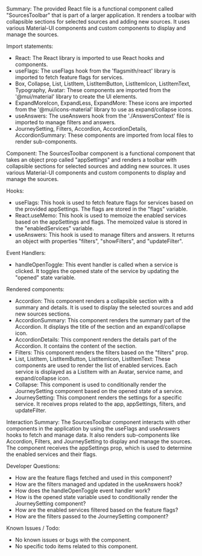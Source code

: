 Summary:
The provided React file is a functional component called "SourcesToolbar" that is part of a larger application. It renders a toolbar with collapsible sections for selected sources and adding new sources. It uses various Material-UI components and custom components to display and manage the sources.

Import statements:
- React: The React library is imported to use React hooks and components.
- useFlags: The useFlags hook from the 'flagsmith/react' library is imported to fetch feature flags for services.
- Box, Collapse, List, ListItem, ListItemButton, ListItemIcon, ListItemText, Typography, Avatar: These components are imported from the '@mui/material' library to create the UI elements.
- ExpandMoreIcon, ExpandLess, ExpandMore: These icons are imported from the '@mui/icons-material' library to use as expand/collapse icons.
- useAnswers: The useAnswers hook from the './AnswersContext' file is imported to manage filters and answers.
- JourneySetting, Filters, Accordion, AccordionDetails, AccordionSummary: These components are imported from local files to render sub-components.

Component:
The SourcesToolbar component is a functional component that takes an object prop called "appSettings" and renders a toolbar with collapsible sections for selected sources and adding new sources. It uses various Material-UI components and custom components to display and manage the sources.

Hooks:
- useFlags: This hook is used to fetch feature flags for services based on the provided appSettings. The flags are stored in the "flags" variable.
- React.useMemo: This hook is used to memoize the enabled services based on the appSettings and flags. The memoized value is stored in the "enabledServices" variable.
- useAnswers: This hook is used to manage filters and answers. It returns an object with properties "filters", "showFilters", and "updateFilter".

Event Handlers:
- handleOpenToggle: This event handler is called when a service is clicked. It toggles the opened state of the service by updating the "opened" state variable.

Rendered components:
- Accordion: This component renders a collapsible section with a summary and details. It is used to display the selected sources and add new sources sections.
- AccordionSummary: This component renders the summary part of the Accordion. It displays the title of the section and an expand/collapse icon.
- AccordionDetails: This component renders the details part of the Accordion. It contains the content of the section.
- Filters: This component renders the filters based on the "filters" prop.
- List, ListItem, ListItemButton, ListItemIcon, ListItemText: These components are used to render the list of enabled services. Each service is displayed as a ListItem with an Avatar, service name, and expand/collapse icon.
- Collapse: This component is used to conditionally render the JourneySetting component based on the opened state of a service.
- JourneySetting: This component renders the settings for a specific service. It receives props related to the app, appSettings, filters, and updateFilter.

Interaction Summary:
The SourcesToolbar component interacts with other components in the application by using the useFlags and useAnswers hooks to fetch and manage data. It also renders sub-components like Accordion, Filters, and JourneySetting to display and manage the sources. The component receives the appSettings prop, which is used to determine the enabled services and their flags.

Developer Questions:
- How are the feature flags fetched and used in this component?
- How are the filters managed and updated in the useAnswers hook?
- How does the handleOpenToggle event handler work?
- How is the opened state variable used to conditionally render the JourneySetting component?
- How are the enabled services filtered based on the feature flags?
- How are the filters passed to the JourneySetting component?

Known Issues / Todo:
- No known issues or bugs with the component.
- No specific todo items related to this component.